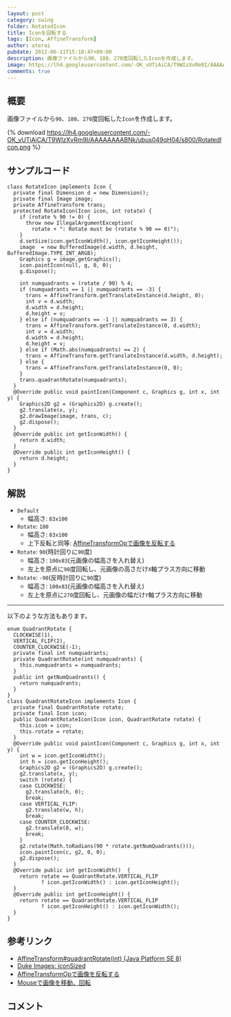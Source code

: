 ```yaml
---
layout: post
category: swing
folder: RotatedIcon
title: Iconを回転する
tags: [Icon, AffineTransform]
author: aterai
pubdate: 2012-06-11T15:18:47+09:00
description: 画像ファイルから90、180、270度回転したIconを作成します。
image: https://lh4.googleusercontent.com/-OK_vUTiAiCA/T9WIzXvRm9I/AAAAAAAABNk/ubus049qH04/s800/RotatedIcon.png
comments: true
---
```

## 概要
画像ファイルから`90`、`180`、`270`度回転した`Icon`を作成します。

{% download https://lh4.googleusercontent.com/-OK_vUTiAiCA/T9WIzXvRm9I/AAAAAAAABNk/ubus049qH04/s800/RotatedIcon.png %}

## サンプルコード
<pre class="prettyprint"><code>class RotateIcon implements Icon {
  private final Dimension d = new Dimension();
  private final Image image;
  private AffineTransform trans;
  protected RotateIcon(Icon icon, int rotate) {
    if (rotate % 90 != 0) {
      throw new IllegalArgumentException(
        rotate + ": Rotate must be (rotate % 90 == 0)");
    }
    d.setSize(icon.getIconWidth(), icon.getIconHeight());
    image  = new BufferedImage(d.width, d.height, BufferedImage.TYPE_INT_ARGB);
    Graphics g = image.getGraphics();
    icon.paintIcon(null, g, 0, 0);
    g.dispose();

    int numquadrants = (rotate / 90) % 4;
    if (numquadrants == 1 || numquadrants == -3) {
      trans = AffineTransform.getTranslateInstance(d.height, 0);
      int v = d.width;
      d.width = d.height;
      d.height = v;
    } else if (numquadrants == -1 || numquadrants == 3) {
      trans = AffineTransform.getTranslateInstance(0, d.width);
      int v = d.width;
      d.width = d.height;
      d.height = v;
    } else if (Math.abs(numquadrants) == 2) {
      trans = AffineTransform.getTranslateInstance(d.width, d.height);
    } else {
      trans = AffineTransform.getTranslateInstance(0, 0);
    }
    trans.quadrantRotate(numquadrants);
  }
  @Override public void paintIcon(Component c, Graphics g, int x, int y) {
    Graphics2D g2 = (Graphics2D) g.create();
    g2.translate(x, y);
    g2.drawImage(image, trans, c);
    g2.dispose();
  }
  @Override public int getIconWidth() {
    return d.width;
  }
  @Override public int getIconHeight() {
    return d.height;
  }
}
</code></pre>

## 解説
- `Default`
    - 幅高さ: `83x100`
- `Rotate`: `180`
    - 幅高さ: `83x100`
    - 上下反転と同等: [AffineTransformOpで画像を反転する](https://ateraimemo.com/Swing/AffineTransformOp.html)
- `Rotate`: `90`(時計回りに`90`度)
    - 幅高さ: `100x83`(元画像の幅高さを入れ替え)
    - 左上を原点に`90`度回転し、元画像の高さだけ`X`軸プラス方向に移動
- `Rotate`: `-90`(反時計回りに`90`度)
    - 幅高さ: `100x83`(元画像の幅高さを入れ替え)
    - 左上を原点に`270`度回転し、元画像の幅だけ`Y`軸プラス方向に移動

<!-- dummy comment line for breaking list -->

- - - -
以下のような方法もあります。

<pre class="prettyprint"><code>enum QuadrantRotate {
  CLOCKWISE(1),
  VERTICAL_FLIP(2),
  COUNTER_CLOCKWISE(-1);
  private final int numquadrants;
  private QuadrantRotate(int numquadrants) {
    this.numquadrants = numquadrants;
  }
  public int getNumQuadrants() {
    return numquadrants;
  }
}
class QuadrantRotateIcon implements Icon {
  private final QuadrantRotate rotate;
  private final Icon icon;
  public QuadrantRotateIcon(Icon icon, QuadrantRotate rotate) {
    this.icon = icon;
    this.rotate = rotate;
  }
  @Override public void paintIcon(Component c, Graphics g, int x, int y) {
    int w = icon.getIconWidth();
    int h = icon.getIconHeight();
    Graphics2D g2 = (Graphics2D) g.create();
    g2.translate(x, y);
    switch (rotate) {
    case CLOCKWISE:
      g2.translate(h, 0);
      break;
    case VERTICAL_FLIP:
      g2.translate(w, h);
      break;
    case COUNTER_CLOCKWISE:
      g2.translate(0, w);
      break;
    }
    g2.rotate(Math.toRadians(90 * rotate.getNumQuadrants()));
    icon.paintIcon(c, g2, 0, 0);
    g2.dispose();
  }
  @Override public int getIconWidth()  {
    return rotate == QuadrantRotate.VERTICAL_FLIP
           ? icon.getIconWidth() : icon.getIconHeight();
  }
  @Override public int getIconHeight() {
    return rotate == QuadrantRotate.VERTICAL_FLIP
           ? icon.getIconHeight() : icon.getIconWidth();
  }
}
</code></pre>

## 参考リンク
- [AffineTransform#quadrantRotate(int) (Java Platform SE 8)](https://docs.oracle.com/javase/jp/8/docs/api/java/awt/geom/AffineTransform.html#quadrantRotate-int-)
- [Duke Images: iconSized](http://duke.kenai.com/iconSized/index.html)
- [AffineTransformOpで画像を反転する](https://ateraimemo.com/Swing/AffineTransformOp.html)
- [Mouseで画像を移動、回転](https://ateraimemo.com/Swing/MouseDrivenImageRotation.html)

<!-- dummy comment line for breaking list -->

## コメント
